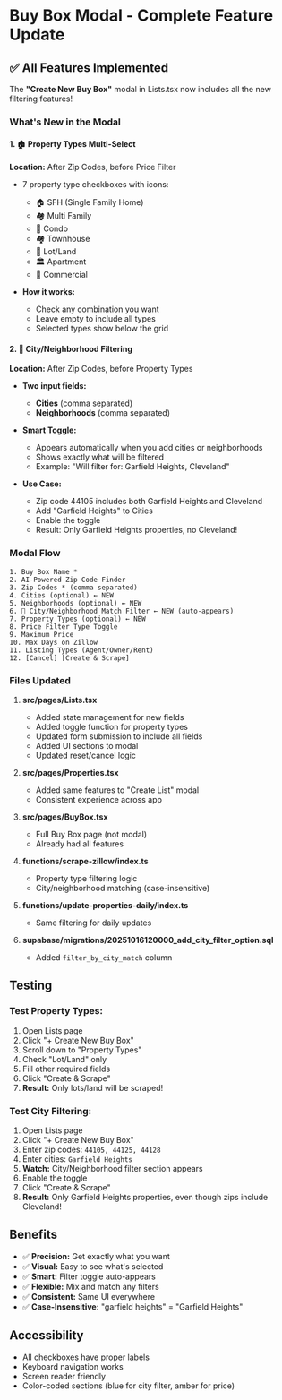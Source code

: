 # Buy Box Modal - Complete Feature Update

## ✅ All Features Implemented

The **"Create New Buy Box"** modal in Lists.tsx now includes all the new filtering features!

### What's New in the Modal

#### 1. 🏠 Property Types Multi-Select
**Location:** After Zip Codes, before Price Filter

- 7 property type checkboxes with icons:
  - 🏠 SFH (Single Family Home)
  - 🏘️ Multi Family
  - 🏢 Condo
  - 🏘️ Townhouse
  - 🌳 Lot/Land
  - 🏛️ Apartment
  - 🏬 Commercial

- **How it works:**
  - Check any combination you want
  - Leave empty to include all types
  - Selected types show below the grid

#### 2. 🎯 City/Neighborhood Filtering
**Location:** After Zip Codes, before Property Types

- **Two input fields:**
  - **Cities** (comma separated)
  - **Neighborhoods** (comma separated)

- **Smart Toggle:**
  - Appears automatically when you add cities or neighborhoods
  - Shows exactly what will be filtered
  - Example: "Will filter for: Garfield Heights, Cleveland"

- **Use Case:**
  - Zip code 44105 includes both Garfield Heights and Cleveland
  - Add "Garfield Heights" to Cities
  - Enable the toggle
  - Result: Only Garfield Heights properties, no Cleveland!

### Modal Flow

```
1. Buy Box Name *
2. AI-Powered Zip Code Finder
3. Zip Codes * (comma separated)
4. Cities (optional) ← NEW
5. Neighborhoods (optional) ← NEW
6. 🎯 City/Neighborhood Match Filter ← NEW (auto-appears)
7. Property Types (optional) ← NEW
8. Price Filter Type Toggle
9. Maximum Price
10. Max Days on Zillow
11. Listing Types (Agent/Owner/Rent)
12. [Cancel] [Create & Scrape]
```

### Files Updated

1. **src/pages/Lists.tsx**
   - Added state management for new fields
   - Added toggle function for property types
   - Updated form submission to include all fields
   - Added UI sections to modal
   - Updated reset/cancel logic

2. **src/pages/Properties.tsx**
   - Added same features to "Create List" modal
   - Consistent experience across app

3. **src/pages/BuyBox.tsx**
   - Full Buy Box page (not modal)
   - Already had all features

4. **functions/scrape-zillow/index.ts**
   - Property type filtering logic
   - City/neighborhood matching (case-insensitive)

5. **functions/update-properties-daily/index.ts**
   - Same filtering for daily updates

6. **supabase/migrations/20251016120000_add_city_filter_option.sql**
   - Added `filter_by_city_match` column

## Testing

### Test Property Types:
1. Open Lists page
2. Click "+ Create New Buy Box"
3. Scroll down to "Property Types"
4. Check "Lot/Land" only
5. Fill other required fields
6. Click "Create & Scrape"
7. **Result:** Only lots/land will be scraped!

### Test City Filtering:
1. Open Lists page
2. Click "+ Create New Buy Box"
3. Enter zip codes: `44105, 44125, 44128`
4. Enter cities: `Garfield Heights`
5. **Watch:** City/Neighborhood filter section appears
6. Enable the toggle
7. Click "Create & Scrape"
8. **Result:** Only Garfield Heights properties, even though zips include Cleveland!

## Benefits

- ✅ **Precision:** Get exactly what you want
- ✅ **Visual:** Easy to see what's selected
- ✅ **Smart:** Filter toggle auto-appears
- ✅ **Flexible:** Mix and match any filters
- ✅ **Consistent:** Same UI everywhere
- ✅ **Case-Insensitive:** "garfield heights" = "Garfield Heights"

## Accessibility

- All checkboxes have proper labels
- Keyboard navigation works
- Screen reader friendly
- Color-coded sections (blue for city filter, amber for price)

